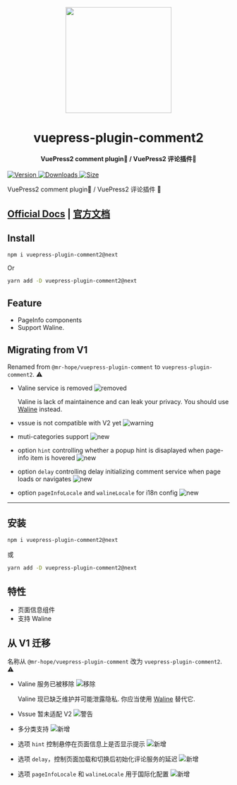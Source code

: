 <!-- markdownlint-disable -->
<p align="center">
  <img width="240" src="https://vuepress-theme-hope.github.io/v2/logo.svg" style="text-align: center;"/>
</p>
<h1 align="center">vuepress-plugin-comment2</h1>
<h4 align="center">VuePress2 comment plugin💬 / VuePress2 评论插件💬</h4>

[![Version](https://img.shields.io/npm/v/vuepress-plugin-comment2/next.svg?style=flat-square&logo=npm) ![Downloads](https://img.shields.io/npm/dm/vuepress-plugin-comment2.svg?style=flat-square&logo=npm) ![Size](https://img.shields.io/bundlephobia/min/vuepress-plugin-comment2?style=flat-square&logo=npm)](https://www.npmjs.com/package/vuepress-plugin-comment2)

<!-- markdownlint-restore -->

VuePress2 comment plugin💬 / VuePress2 评论插件 💬

## [Official Docs](https://vuepress-theme-hope.github.io/v2/comment/) | [官方文档](https://vuepress-theme-hope.gitee.io/v2/comment/zh/)

## Install

```bash
npm i vuepress-plugin-comment2@next
```

Or

```bash
yarn add -D vuepress-plugin-comment2@next
```

## Feature

- PageInfo components
- Support Waline.

## Migrating from V1

Renamed from `@mr-hope/vuepress-plugin-comment` to `vuepress-plugin-comment2`. ⚠

- Valine service is removed ![removed](https://img.shields.io/badge/-removed-red)

  Valine is lack of maintainence and can leak your privacy. You should use [Waline](https://waline.js.org) instead.

- vssue is not compatible with V2 yet ![warning](https://img.shields.io/badge/-warning-yellow)

- muti-categories support ![new](https://img.shields.io/badge/-new-brightgreen)

- option `hint` controlling whether a popup hint is disaplayed when page-info item is hovered ![new](https://img.shields.io/badge/-new-brightgreen)

- option `delay` controlling delay initializing comment service when page loads or navigates ![new](https://img.shields.io/badge/-new-brightgreen)

- option `pageInfoLocale` and `walineLocale` for i18n config ![new](https://img.shields.io/badge/-new-brightgreen)

---

## 安装

```bash
npm i vuepress-plugin-comment2@next
```

或

```bash
yarn add -D vuepress-plugin-comment2@next
```

## 特性

- 页面信息组件
- 支持 Waline

## 从 V1 迁移

名称从 `@mr-hope/vuepress-plugin-comment` 改为 `vuepress-plugin-comment2`. ⚠

- Valine 服务已被移除 ![移除](https://img.shields.io/badge/-移除-red)

  Valine 现已缺乏维护并可能泄露隐私. 你应当使用 [Waline](https://waline.js.org) 替代它.

- Vssue 暂未适配 V2 ![警告](https://img.shields.io/badge/-警告-yellow)

- 多分类支持 ![新增](https://img.shields.io/badge/-新增-brightgreen)

- 选项 `hint` 控制悬停在页面信息上是否显示提示 ![新增](https://img.shields.io/badge/-新增-brightgreen)

- 选项 `delay`，控制页面加载和切换后初始化评论服务的延迟 ![新增](https://img.shields.io/badge/-新增-brightgreen)

- 选项 `pageInfoLocale` 和 `walineLocale` 用于国际化配置 ![新增](https://img.shields.io/badge/-新增-brightgreen)
